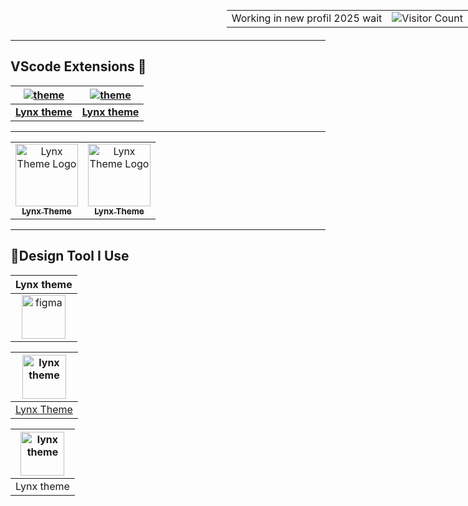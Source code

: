 <div style="position: absolute; top: 0; right: 0;">
  <table>
    <tr>
      <td>Working in new profil 2025 wait</td>
      <td><img src="https://profile-counter.glitch.me/{bastndev}/count.svg" alt="Visitor Count" /></td>
    </tr>
  </table>
</div>

---

## VScode Extensions 🔵

<div align="center">

| [![theme][logo]](https://marketplace.visualstudio.com/items?itemName=bastndev.lynx-theme) | [![theme][logo]](https://marketplace.visualstudio.com/items?itemName=bastndev.lynx-theme) |
| :---------------------------------------------------------------------------------------: | :---------------------------------------------------------------------------------------: |
|                                  [**Lynx theme**][Link]                                   |                                  [**Lynx theme**][Link]                                   |

</div>

[Link]: https://marketplace.visualstudio.com/items?itemName=bastndev.lynx-theme
[logo]: https://bastndev.gallerycdn.vsassets.io/extensions/bastndev/lynx-theme/0.1.0/1743798452081/Microsoft.VisualStudio.Services.Icons.Default

---

<table  align="center">
    <td align="center">
      <a href="https://marketplace.visualstudio.com/items?itemName=bastndev.lynx-theme">
        <img src="https://bastndev.gallerycdn.vsassets.io/extensions/bastndev/lynx-theme/0.1.0/1743798452081/Microsoft.VisualStudio.Services.Icons.Default" width="100px;" alt="Lynx Theme Logo"/><br />
        <sub><b>Lynx Theme</b></sub>
      </a><br />
    </td>
    <td align="center">
      <a href="https://marketplace.visualstudio.com/items?itemName=bastndev.lynx-theme">
        <img src="https://bastndev.gallerycdn.vsassets.io/extensions/bastndev/lynx-theme/0.1.0/1743798452081/Microsoft.VisualStudio.Services.Icons.Default" width="100px;" alt="Lynx Theme Logo"/><br />
        <sub><b>Lynx Theme</b></sub>
      </a><br />
    </td>
</table>

---

## 🔸Design Tool I Use
| Lynx theme |
| :-: |
|<img align="center" src="https://bastndev.gallerycdn.vsassets.io/extensions/bastndev/lynx-theme/0.1.0/1743798452081/Microsoft.VisualStudio.Services.Icons.Default" alt="figma" width="70" />|<img align="center" 

| <a href="https://marketplace.visualstudio.com/items?itemName=bastndev.lynx-theme"><img align="center" src="https://bastndev.gallerycdn.vsassets.io/extensions/bastndev/lynx-theme/0.1.0/1743798452081/Microsoft.VisualStudio.Services.Icons.Default" alt="lynx theme" width="70" /></a> |
| :-: |
| [Lynx Theme](https://marketplace.visualstudio.com/items?itemName=bastndev.lynx-theme) |

| <a href="https://marketplace.visualstudio.com/items?itemName=bastndev.lynx-theme"><img align="center" src="https://bastndev.gallerycdn.vsassets.io/extensions/bastndev/lynx-theme/0.1.0/1743798452081/Microsoft.VisualStudio.Services.Icons.Default" alt="lynx theme" width="70" /></a> |
| :-: |
| Lynx theme |
